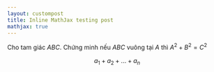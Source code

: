 ```yaml
---
layout: custompost
title: Inline MathJax testing post
mathjax: true
---
```


Cho tam giác $ABC$. Chứng minh nếu $ABC$ vuông tại $A$ thì $A^2+B^2=C^2$

$$
a_1+a_2+...+a_n
$$
